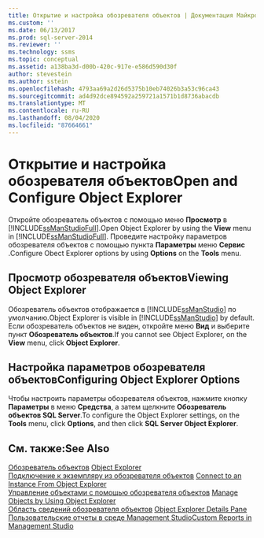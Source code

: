 ```yaml
---
title: Открытие и настройка обозревателя объектов | Документация Майкрософт
ms.custom: ''
ms.date: 06/13/2017
ms.prod: sql-server-2014
ms.reviewer: ''
ms.technology: ssms
ms.topic: conceptual
ms.assetid: a138ba3d-d00b-420c-917e-e586d590d30f
author: stevestein
ms.author: sstein
ms.openlocfilehash: 4793aa69a2d26d5375b10eb74026b3a53c96ca43
ms.sourcegitcommit: ad4d92dce894592a259721a1571b1d8736abacdb
ms.translationtype: MT
ms.contentlocale: ru-RU
ms.lasthandoff: 08/04/2020
ms.locfileid: "87664661"
---
```

# <a name="open-and-configure-object-explorer"></a><span data-ttu-id="9836b-102">Открытие и настройка обозревателя объектов</span><span class="sxs-lookup"><span data-stu-id="9836b-102">Open and Configure Object Explorer</span></span>
  <span data-ttu-id="9836b-103">Откройте обозреватель объектов с помощью меню **Просмотр** в [!INCLUDE[ssManStudioFull](../../includes/ssmanstudiofull-md.md)].</span><span class="sxs-lookup"><span data-stu-id="9836b-103">Open Object Explorer by using the **View** menu in [!INCLUDE[ssManStudioFull](../../includes/ssmanstudiofull-md.md)].</span></span> <span data-ttu-id="9836b-104">Проведите настройку параметров обозревателя объектов с помощью пункта **Параметры** меню **Сервис** .</span><span class="sxs-lookup"><span data-stu-id="9836b-104">Configure Obect Explorer options by using **Options** on the **Tools** menu.</span></span>  
  
## <a name="viewing-object-explorer"></a><span data-ttu-id="9836b-105">Просмотр обозревателя объектов</span><span class="sxs-lookup"><span data-stu-id="9836b-105">Viewing Object Explorer</span></span>  
 <span data-ttu-id="9836b-106">Обозреватель объектов отображается в [!INCLUDE[ssManStudio](../../includes/ssmanstudio-md.md)] по умолчанию.</span><span class="sxs-lookup"><span data-stu-id="9836b-106">Object Explorer is visible in [!INCLUDE[ssManStudio](../../includes/ssmanstudio-md.md)] by default.</span></span> <span data-ttu-id="9836b-107">Если обозреватель объектов не виден, откройте меню **Вид** и выберите пункт **Обозреватель объектов**.</span><span class="sxs-lookup"><span data-stu-id="9836b-107">If you cannot see Object Explorer, on the **View** menu, click **Object Explorer**.</span></span>  
  
## <a name="configuring-object-explorer-options"></a><span data-ttu-id="9836b-108">Настройка параметров обозревателя объектов</span><span class="sxs-lookup"><span data-stu-id="9836b-108">Configuring Object Explorer Options</span></span>  
 <span data-ttu-id="9836b-109">Чтобы настроить параметры обозревателя объектов, нажмите кнопку **Параметры** в меню **Средства**, а затем щелкните **Обозреватель объектов SQL Server**.</span><span class="sxs-lookup"><span data-stu-id="9836b-109">To configure the Object Explorer settings, on the **Tools** menu, click **Options**, and then click **SQL Server Object Explorer**.</span></span>  
  
## <a name="see-also"></a><span data-ttu-id="9836b-110">См. также:</span><span class="sxs-lookup"><span data-stu-id="9836b-110">See Also</span></span>  
 <span data-ttu-id="9836b-111">[Обозреватель объектов](object-explorer.md) </span><span class="sxs-lookup"><span data-stu-id="9836b-111">[Object Explorer](object-explorer.md) </span></span>  
 <span data-ttu-id="9836b-112">[Подключение к экземпляру из обозревателя объектов](connect-to-an-instance-from-object-explorer.md) </span><span class="sxs-lookup"><span data-stu-id="9836b-112">[Connect to an Instance From Object Explorer](connect-to-an-instance-from-object-explorer.md) </span></span>  
 <span data-ttu-id="9836b-113">[Управление объектами с помощью обозревателя объектов](manage-objects-by-using-object-explorer.md) </span><span class="sxs-lookup"><span data-stu-id="9836b-113">[Manage Objects by Using Object Explorer](manage-objects-by-using-object-explorer.md) </span></span>  
 <span data-ttu-id="9836b-114">[Область сведений обозревателя объектов](object-explorer-details-pane.md) </span><span class="sxs-lookup"><span data-stu-id="9836b-114">[Object Explorer Details Pane](object-explorer-details-pane.md) </span></span>  
 [<span data-ttu-id="9836b-115">Пользовательские отчеты в среде Management Studio</span><span class="sxs-lookup"><span data-stu-id="9836b-115">Custom Reports in Management Studio</span></span>](custom-reports-in-management-studio.md)  
  
  
